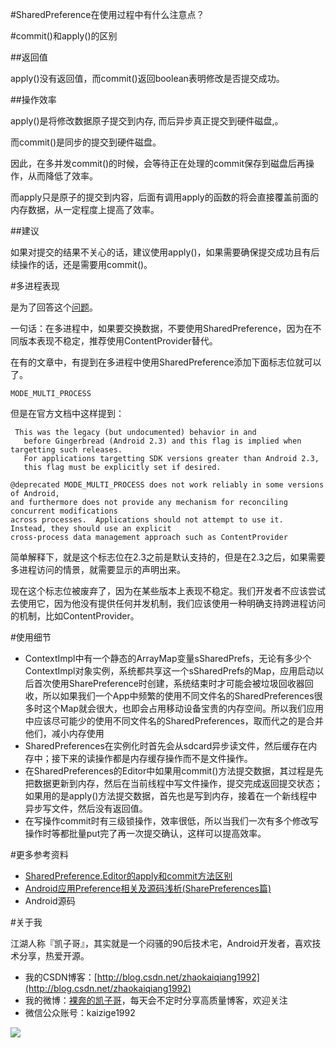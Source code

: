 #SharedPreference在使用过程中有什么注意点？

#commit()和apply()的区别

##返回值

apply()没有返回值，而commit()返回boolean表明修改是否提交成功。 

##操作效率

apply()是将修改数据原子提交到内存, 而后异步真正提交到硬件磁盘,。

而commit()是同步的提交到硬件磁盘。

因此，在多并发commit()的时候，会等待正在处理的commit保存到磁盘后再操作，从而降低了效率。

而apply只是原子的提交到内容，后面有调用apply的函数的将会直接覆盖前面的内存数据，从一定程度上提高了效率。
 
##建议
 
 如果对提交的结果不关心的话，建议使用apply()，如果需要确保提交成功且有后续操作的话，还是需要用commit()。
 
#多进程表现

是为了回答这个[问题](https://github.com/android-cn/android-discuss/issues/135)。

一句话：在多进程中，如果要交换数据，不要使用SharedPreference，因为在不同版本表现不稳定，推荐使用ContentProvider替代。

在有的文章中，有提到在多进程中使用SharedPreference添加下面标志位就可以了。

```
MODE_MULTI_PROCESS
```

但是在官方文档中这样提到：

```
 This was the legacy (but undocumented) behavior in and
   before Gingerbread (Android 2.3) and this flag is implied when targetting such releases.  
   For applications targetting SDK versions greater than Android 2.3, 
   this flag must be explicitly set if desired.

@deprecated MODE_MULTI_PROCESS does not work reliably in some versions of Android, 
and furthermore does not provide any mechanism for reconciling concurrent modifications 
across processes.  Applications should not attempt to use it.  Instead, they should use an explicit 
cross-process data management approach such as ContentProvider
```
简单解释下，就是这个标志位在2.3之前是默认支持的，但是在2.3之后，如果需要多进程访问的情景，就需要显示的声明出来。

现在这个标志位被废弃了，因为在某些版本上表现不稳定。我们开发者不应该尝试去使用它，因为他没有提供任何并发机制，我们应该使用一种明确支持跨进程访问的机制，比如ContentProvider。

#使用细节

- ContextImpl中有一个静态的ArrayMap变量sSharedPrefs，无论有多少个ContextImpl对象实例，系统都共享这一个sSharedPrefs的Map，应用启动以后首次使用SharePreference时创建，系统结束时才可能会被垃圾回收器回收，所以如果我们一个App中频繁的使用不同文件名的SharedPreferences很多时这个Map就会很大，也即会占用移动设备宝贵的内存空间。所以我们应用中应该尽可能少的使用不同文件名的SharedPreferences，取而代之的是合并他们，减小内存使用
- SharedPreferences在实例化时首先会从sdcard异步读文件，然后缓存在内存中；接下来的读操作都是内存缓存操作而不是文件操作。
- 在SharedPreferences的Editor中如果用commit()方法提交数据，其过程是先把数据更新到内存，然后在当前线程中写文件操作，提交完成返回提交状态；如果用的是apply()方法提交数据，首先也是写到内存，接着在一个新线程中异步写文件，然后没有返回值。
- 在写操作commit时有三级锁操作，效率很低，所以当我们一次有多个修改写操作时等都批量put完了再一次提交确认，这样可以提高效率。

#更多参考资料

- [SharedPreference.Editor的apply和commit方法区别](http://m.blog.csdn.net/blog/S04103037/40372659)
- [ Android应用Preference相关及源码浅析(SharePreferences篇)](http://blog.csdn.net/yanbober/article/details/47866369)
- Android源码

#关于我

江湖人称『凯子哥』，其实就是一个闷骚的90后技术宅，Android开发者，喜欢技术分享，热爱开源。

- 我的CSDN博客：[http://blog.csdn.net/zhaokaiqiang1992](http://blog.csdn.net/zhaokaiqiang1992)
- 我的微博：[裸奔的凯子哥](http://weibo.com/zhaokaiqiang1992)，每天会不定时分享高质量博客，欢迎关注
- 微信公众账号：kaizige1992

![](http://i12.tietuku.com/f55c34ddb1ba3830.jpg)
